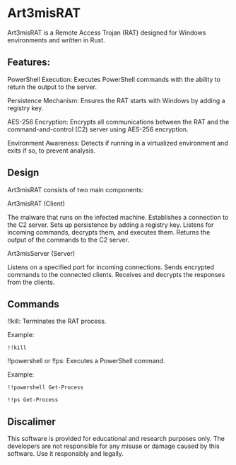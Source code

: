 # Art3misRAT

Art3misRAT is a Remote Access Trojan (RAT) designed for Windows environments and written in Rust.

## Features:

PowerShell Execution: Executes PowerShell commands with the ability to return the output to the server.

Persistence Mechanism: Ensures the RAT starts with Windows by adding a registry key.

AES-256 Encryption: Encrypts all communications between the RAT and the command-and-control (C2) server using AES-256 encryption.

Environment Awareness: Detects if running in a virtualized environment and exits if so, to prevent analysis.

## Design

Art3misRAT consists of two main components:


Art3misRAT (Client)

The malware that runs on the infected machine.
Establishes a connection to the C2 server.
Sets up persistence by adding a registry key.
Listens for incoming commands, decrypts them, and executes them.
Returns the output of the commands to the C2 server.

Art3misServer (Server)

Listens on a specified port for incoming connections.
Sends encrypted commands to the connected clients.
Receives and decrypts the responses from the clients.
    
## Commands

!!kill: Terminates the RAT process.

Example:

    !!kill
    
!!powershell or !!ps: Executes a PowerShell command.

Example: 

    !!powershell Get-Process

    !!ps Get-Process


## Discalimer

This software is provided for educational and research purposes only. The developers are not responsible for any misuse or damage caused by this software. Use it responsibly and legally.
